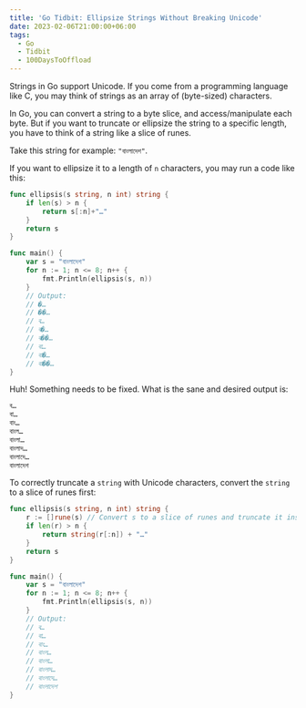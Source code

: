 ```yaml
---
title: 'Go Tidbit: Ellipsize Strings Without Breaking Unicode'
date: 2023-02-06T21:00:00+06:00
tags:
  - Go
  - Tidbit
  - 100DaysToOffload
---
```


Strings in Go support Unicode. If you come from a programming language like C, you may think of strings as an array of (byte-sized) characters. 

In Go, you can convert a string to a byte slice, and access/manipulate each byte. But if you want to truncate or ellipsize the string to a specific length, you have to think of a string like a slice of runes.

Take this string for example: `"বাংলাদেশ"`.

If you want to ellipsize it to a length of `n` characters, you may run a code like this:

``` go
func ellipsis(s string, n int) string {
	if len(s) > n {
		return s[:n]+"…"
	}
	return s
}

func main() {
	var s = "বাংলাদেশ"
	for n := 1; n <= 8; n++ {
		fmt.Println(ellipsis(s, n))
	}
	// Output:
	// �…
	// ��…
	// ব…
	// ব�…
	// ব��…
	// বা…
	// বা�…
	// বা��…
}
```

Huh! Something needs to be fixed. What is the sane and desired output is:

``` txt
ব…
বা…
বাং…
বাংল…
বাংলা…
বাংলাদ…
বাংলাদে…
বাংলাদেশ
```

To correctly truncate a `string` with Unicode characters, convert the `string` to a slice of runes first:

``` go
func ellipsis(s string, n int) string {
	r := []rune(s) // Convert s to a slice of runes and truncate it instead.
	if len(r) > n {
		return string(r[:n]) + "…"
	}
	return s
}

func main() {
	var s = "বাংলাদেশ"
	for n := 1; n <= 8; n++ {
		fmt.Println(ellipsis(s, n))
	}
	// Output:
	// ব…
	// বা…
	// বাং…
	// বাংল…
	// বাংলা…
	// বাংলাদ…
	// বাংলাদে…
	// বাংলাদেশ
}
```
